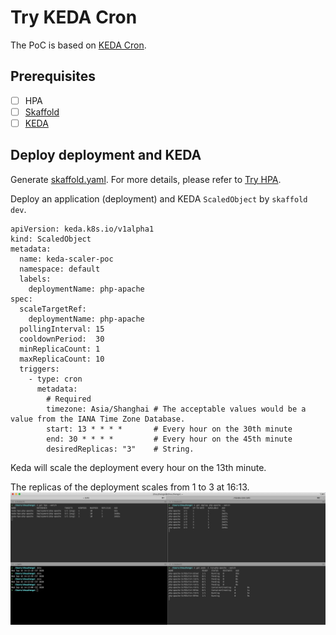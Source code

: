 # Try KEDA Cron

The PoC is based on [KEDA Cron](https://keda.sh/docs/2.0/scalers/cron/).

## Prerequisites
- [ ] HPA
- [ ] [Skaffold](https://docs.google.com/document/d/1laX-XK1gyziTLQ_ZAbRVcw0rMv6e6ILDUixmaVu2h4E/edit)
- [ ] [KEDA](https://keda.sh/docs/2.0/deploy/)

## Deploy deployment and KEDA
  Generate [skaffold.yaml](skaffold.yaml). For more details, please refer to [Try HPA](../../try-hpa-with-skaffold/cpu-utilization/README.md).

  Deploy an application (deployment) and KEDA `ScaledObject` by `skaffold dev`.
  
  ```
  apiVersion: keda.k8s.io/v1alpha1
  kind: ScaledObject
  metadata:
    name: keda-scaler-poc
    namespace: default
    labels:
      deploymentName: php-apache
  spec:
    scaleTargetRef:
      deploymentName: php-apache
    pollingInterval: 15
    cooldownPeriod:  30
    minReplicaCount: 1
    maxReplicaCount: 10
    triggers:
      - type: cron
        metadata:
          # Required
          timezone: Asia/Shanghai # The acceptable values would be a value from the IANA Time Zone Database.
          start: 13 * * * *       # Every hour on the 30th minute
          end: 30 * * * *         # Every hour on the 45th minute
          desiredReplicas: "3"    # String.
  ```

  Keda will scale the deployment every hour on the 13th minute.

  The replicas of the deployment scales from 1 to 3 at 16:13.
  ![](./keda-cron-result.jpg)
